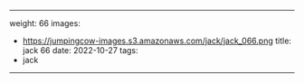 
---
weight: 66
images:
- https://jumpingcow-images.s3.amazonaws.com/jack/jack_066.png
title: jack 66
date: 2022-10-27
tags:
- jack
---
